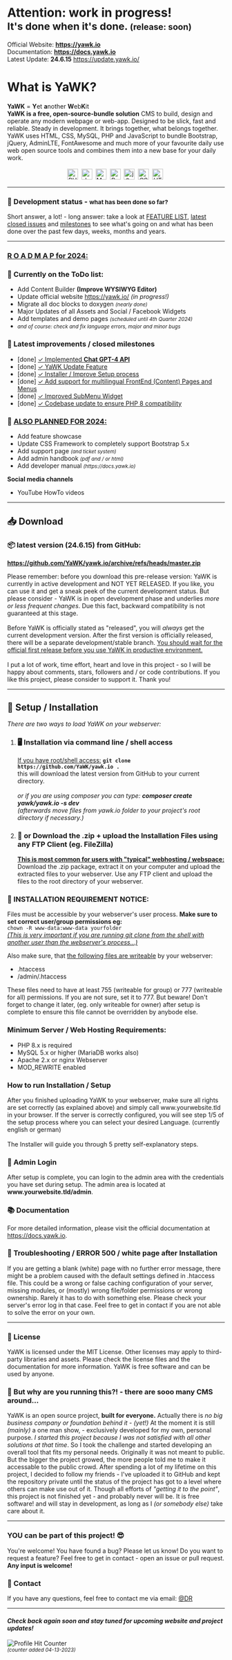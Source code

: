 <h1>Attention: work in progress! <br><small>It's done when it's done. <small>(release: soon)</small></small></h1>

Official Website: <b>https://yawk.io</b><br>
Documentation: <b><a href="https://docs.yawk.io/namespaceYAWK.html" target="_blank">https://docs.yawk.io</a></b><br>
Latest Update: <b>24.6.15</b> <a href="https://update.yawk.io/" target="_blank">https://update.yawk.io/</a><br>
<h1>What is YaWK?</h1>
<b>YaWK</b> = <b>Y</b>et <b>a</b>nother <b>W</b>eb<b>K</b>it<br> 
<b>YaWK is a free, open-source-bundle solution</b> CMS to build, design and operate any modern webpage or web-app. Designed to be slick, fast and reliable. Steady in development. It brings together, what belongs together. YaWK uses HTML, CSS, MySQL, PHP and JavaScript to bundle Bootstrap, jQuery, AdminLTE, FontAwesome and much more of your favourite daily use web open source tools and combines them into a new base for your daily work.
<br><br>
<div style="text-align: center;">
  <img src="https://github.com/devicons/devicon/blob/master/icons/php/php-plain.svg" title="PHP" alt="PHP" width="25" height="25"/>&nbsp;
  <img src="https://github.com/devicons/devicon/blob/master/icons/javascript/javascript-original.svg" title="JavaScript" alt="JavaScript" width="25" height="25"/>&nbsp;
  <img src="https://github.com/devicons/devicon/blob/master/icons/mysql/mysql-original-wordmark.svg" title="MySQL"  alt="MySQL" width="25" height="25"/>&nbsp;
  <img src="https://github.com/devicons/devicon/blob/master/icons/bootstrap/bootstrap-original-wordmark.svg" title="Bootstrap" alt="Bootstrap" width="25" height="25"/>&nbsp;
  <img src="https://github.com/devicons/devicon/blob/master/icons/jquery/jquery-original-wordmark.svg"  title="jQuery" alt="jQuery" width="25" height="25"/>&nbsp;
  <img src="https://github.com/devicons/devicon/blob/master/icons/css3/css3-plain-wordmark.svg" title="CSS3" alt="CSS" width="25" height="25"/>&nbsp;
  <img src="https://github.com/devicons/devicon/blob/master/icons/html5/html5-original.svg" title="HTML5" alt="HTML" width="25" height="25"/>&nbsp;
</div>
<hr>
<h3><g-emoji class="g-emoji" alias="warning" fallback-src="https://github.githubassets.com/images/icons/emoji/unicode/26a0.png">🚀</g-emoji> Development status - <small>what has been done so far?</small></h3>
Short answer, a lot! - long answer: take a look at <a href="https://yawk.io/features.html" target="_blank" title="YaWK Feature List">FEATURE LIST</a>, <a href="https://github.com/YaWK/yawk.io/issues?q=is%3Aissue+is%3Aclosed+sort%3Aupdated-desc" target="_blank">latest closed issues</a> and <a href="https://github.com/YaWK/yawk.io/milestones?state=closed" target="_blank">milestones</a> 
to 
see what's going on and what has been done over the past few days, weeks, months and years.
<hr>
<h3><u>R O A D M A P for 2024: <small></small></u></h3>
<b><i></i></b>
<h3>🧾 Currently on the ToDo list:</h3>
<ul>
<li>Add Content Builder <b>(Improve WYSIWYG Editor)</b></li>
<li>Update official website <a href="https://yawk.io" target="_blank">https://yawk.io/</a> <i>(in progress!)</i></li>
<li>Migrate all doc blocks to doxygen <i><small>(nearly done)</small></i></li>
<li>Major Updates of all Assets and Social / Facebook Widgets </li>
<li>Add templates and demo pages <i><small>(scheduled until 4th Quarter 2024)</small></i></li>
<li><i><small>and of course: check and fix language errors, major and minor bugs</small></i></li>
</ul>
<h3>🥇 Latest improvements / closed milestones </h3>
<ul>
<li>[done] <a href="https://github.com/YaWK/yawk.io/milestone/81?closed=1" target="_blank"> ✓ Implemented <b>Chat GPT-4 API</b></a></li>
<li>[done] <a href="https://github.com/YaWK/yawk.io/milestone/80?closed=1" target="_blank"> ✓ YaWK Update Feature</a></li>
<li>[done] <a href="https://github.com/YaWK/yawk.io/milestone/11?closed=1" target="_blank"> ✓ Installer / Improve Setup process</a></li>
<li>[done] <a href="https://github.com/YaWK/yawk.io/milestone/78?closed=1" target="_blank"> ✓ Add support for multilingual FrontEnd (Content) Pages and Menus</a></li>
<li>[done] <a href="https://github.com/YaWK/yawk.io/milestone/65?closed=1" target="_blank"> ✓ Improved SubMenu Widget</a></li>
<li>[done] <a href="https://github.com/YaWK/yawk.io/issues/376" target="_blank"> ✓ Codebase update to ensure PHP 8 compatibility</a></li>
</ul>

<h3>📅 <u>ALSO PLANNED FOR 2024:</u></h3>
<ul>
<li>Add feature showcase</li>
<li>Update CSS Framework to completely support Bootstrap 5.x</li>
<li>Add support page <small><i>(and ticket system)</i></small></li>
<li>Add admin handbook <small><i>(pdf and / or html)</i></small></li>
<li>Add developer manual <small><i>(https://docs.yawk.io)</i></small></li>
</ul>
<b>Social media channels</b>
<ul>
<li>YouTube HowTo videos</li>
</ul>
<hr>
<h2>📥 Download</h2>
<h3>📦 latest version (24.6.15) from GitHub:</h3>

<b><a href="https://github.com/YaWK/yawk.io/archive/refs/heads/master.zip">https://github.com/YaWK/yawk.io/archive/refs/heads/master.zip</a></b>
<br>

Please remember: before you download this pre-release version: YaWK is currently in active development and NOT YET RELEASED. 
If you like, you can use it and get a sneak peek of the current development status. But please consider - YaWK is in open 
development phase and underlies <i>more or less frequent changes</i>. Due this fact, backward compatibility is not guaranteed 
at this stage.
<br><br>
Before YaWK is officially stated as "released", you will <i>always</i> get the current development version. After the 
first version is officially released, there will be a separate development/stable branch. <u>You should wait for the 
official first release before you use YaWK in productive environment.</u>
<br><br>I put a lot of work, time effort, heart and love in this project - so I will be happy about comments, stars, 
followers and / or code contributions. If you like this project, please consider to support it. Thank you!
<hr>
<h2>🔧 Setup / Installation</h2>
<i>There are two ways to load YaWK on your webserver:</i>
<ol>
<li><h3>🖥️ Installation via command line / shell access</h3><u>If you have root/shell access:</u> <b><code>git clone https://github.com/YaWK/yawk.io .</code></b><br>
this will download the latest version from GitHub to your current directory.
    <br><br>
    <i>or if you are using composer you can type: <b>composer create yawk/yawk.io -s dev</i></b>
    <br>
    <i>(afterwards move files from yawk.io folder to your project's root directory if necessary.)</i>
</li>
<li>
    <h3>📁 or Download the .zip + upload the Installation Files using any FTP Client (eg. FileZilla)</h3>
    <u><b>This is most common for users with "typical" webhosting / webspace:</b></u> Download the .zip package, extract it on your computer and upload the extracted files to your webserver. Use any FTP client and upload the files to the root directory of your webserver.
</li>
</ol>
<h3>🚨 INSTALLATION REQUIREMENT NOTICE:</h3> Files must be accessible by your webserver's user process. <b>Make sure to set correct user/group permissions eg:</b><br>
<code>chown -R www-data:www-data yourfolder</code>
<br><u><i>(This is very important if you are running git clone from the shell with another user than the webserver's process...)</i></u>

Also make sure, that <u>the following files are writeable</u> by your webserver:<br>
<ul><li>.htaccess</li><li>/admin/.htaccess</li></ul>
These files need to have at least 755 (writeable for group) or 777 (writeable for all) permissions. 
If you are not sure, set it to 777. But beware! Don't forget to change it later, (eg. only writeable for owner) after setup is complete to ensure this file cannot be overridden by anybode else.

<h3>Minimum Server / Web Hosting Requirements:</h3>
<ul>
<li>PHP 8.x is required</li>
<li>MySQL 5.x or higher (MariaDB works also)</li>
<li>Apache 2.x or nginx Webserver</li>
<li>MOD_REWRITE enabled</li>
</ul>

<h3>How to run Installation / Setup</h3>
After you finished uploading YaWK to your webserver, make sure all rights are set correctly (as explained above) and simply call www.yourwebsite.tld in your browser. If the server is correctly configured, you will see step 1/5 of the setup process where you can select your desired Language. (currently english or german) <br><br>The Installer will guide you through 5 pretty self-explanatory steps.<br>
<h3>🔑 Admin Login</h3>
After setup is complete, you can login to the admin area with the credentials you have set during setup. The admin area is located at <b>www.yourwebsite.tld/admin</b>.<br>
<h3>📚 Documentation</h3>
For more detailed information, please visit the official documentation at <a href="https://docs.yawk.io" target="_blank">https://docs.yawk.io</a>.<br>
<h3>🔧 Troubleshooting / ERROR 500 / white page after Installation</h3>
If you are getting a blank (white) page with no further error message, there might be a problem caused with the default settings defined in .htaccess file. This could be a wrong or false caching configuration of your server, missing modules, or (mostly) wrong file/folder permissions or wrong ownership. Rarely it has to do with something else. Please check your server's error log in that case. Feel free to get in contact if you are not able to solve the error on your own.<br>
<hr>
<h3>📝 License</h3>
YaWK is licensed under the MIT License. Other licenses may apply to third-party libraries and assets. Please check the license files and the documentation for more information. YaWK is free software and can be used by anyone.<br>
<h3>🐣 But why are you running this?! - there are sooo many CMS around...</h3>
YaWK is an open source project, <b>built for everyone.</b> Actually there is <i>no big business company or foundation behind it - (yet!)</i> At the moment it is still <i>(mainly)</i> a one man show, - exclusively developed for my own, personal purpose. <i>I started this project because I was not satisfied with all other solutions at that time</i>. So I took the challenge and started developing an overall tool that fits my personal needs. Originally it was not meant to public. But the bigger the project growed, the more people told me to make it accessable to the public crowd.
After spending a lot of my lifetime on this project, I decided to follow my friends - I've uploaded it to GitHub and kept the repository private until the status of the project has got to a level where others can make use out of it. Though all efforts of <i>"getting it to the point"</i>, this project is not finished yet - and probably never will be. It is free software! and will stay in development, as long as I <i>(or somebody else)</i> take care about it.
<hr>
<h3>YOU can be part of this project! 😎</h3>
<u></u>You're welcome!</u> You have found a bug? Please let us know! Do you want to request a feature? Feel free to get in contact - open an issue or pull request. <b>Any input is welcome!</b></i>
<h3>📧 Contact</h3>
If you have any questions, feel free to contact me via email: <a href="mailto:danielretzl@gmail.com">@DR</a><br>
<hr>
<h4><i>Check back again soon and stay tuned for upcoming website and project updates!</i></h4>

<img src="https://komarev.com/ghpvc/?username=YaWK&style=flat-square&color=blue&label=Repository+Hit+COUNTER:" alt="Profile Hit Counter"/>
<br><small><i>(counter added 04-13-2023) </i></small>